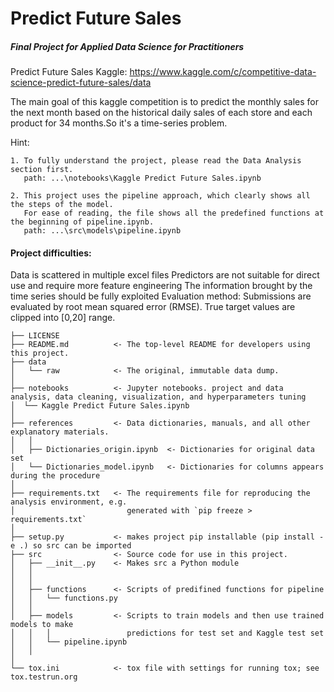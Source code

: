 # Predict Future Sales
##### Final Project for Applied Data Science for Practitioners

Predict Future Sales
Kaggle: https://www.kaggle.com/c/competitive-data-science-predict-future-sales/data

The main goal of this kaggle competition is to predict the monthly sales for the next month based on the historical daily sales of each store and each product for 34 months.So it's a time-series problem.

Hint: 
    
    1. To fully understand the project, please read the Data Analysis section first.
       path: ...\notebooks\Kaggle Predict Future Sales.ipynb
    
    2. This project uses the pipeline approach, which clearly shows all the steps of the model. 
       For ease of reading, the file shows all the predefined functions at the beginning of pipeline.ipynb.
       path: ...\src\models\pipeline.ipynb

#### Project difficulties:

Data is scattered in multiple excel files
Predictors are not suitable for direct use and require more feature engineering
The information brought by the time series should be fully exploited
Evaluation method: Submissions are evaluated by root mean squared error (RMSE). True target values are clipped into [0,20] range.


    ├── LICENSE
    ├── README.md          <- The top-level README for developers using this project.
    ├── data
    │   └── raw            <- The original, immutable data dump.
    │
    ├── notebooks          <- Jupyter notebooks. project and data analysis, data cleaning, visualization, and hyperparameters tuning
    │  └── Kaggle Predict Future Sales.ipynb
    │
    ├── references         <- Data dictionaries, manuals, and all other explanatory materials.
    │   │
    │   ├── Dictionaries_origin.ipynb  <- Dictionaries for original data set
    │   └── Dictionaries_model.ipynb   <- Dictionaries for columns appears during the procedure
    │
    ├── requirements.txt   <- The requirements file for reproducing the analysis environment, e.g.
    │                         generated with `pip freeze > requirements.txt`
    │
    ├── setup.py           <- makes project pip installable (pip install -e .) so src can be imported
    ├── src                <- Source code for use in this project.
    │   ├── __init__.py    <- Makes src a Python module
    │   │
    │   │
    │   ├── functions      <- Scripts of predifined functions for pipeline
    │   │   └── functions.py
    │   │
    │   ├── models         <- Scripts to train models and then use trained models to make
    │   │   │                 predictions for test set and Kaggle test set
    │   │   └── pipeline.ipynb
    │   │
    │
    └── tox.ini            <- tox file with settings for running tox; see tox.testrun.org
